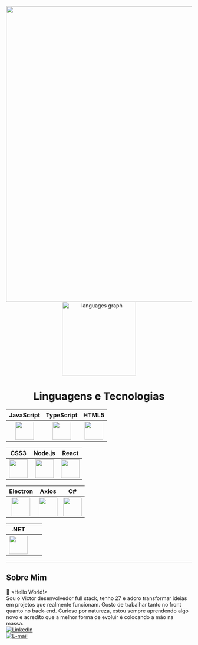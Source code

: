 <div align="center">
  <img src="https://t3.ftcdn.net/jpg/07/96/02/16/360_F_796021659_T0fEiTbS0k3iae6UdY8iBESVDBFoMqkH.jpg" heigth="800" width="800">
</div>

<div align="center">
  <img src="https://github-readme-stats.vercel.app/api/top-langs?username=victorguimaraesdev&locale=en&hide_title=false&layout=compact&card_width=400&langs_count=5&theme=merko&hide_border=false&cache_seconds=86400" height="200" alt="languages graph" />
</div>

<div align="center">
  <h1>Linguagens e Tecnologias</h1>
</div>

<div align="center">

                                                                                                                                      
| **JavaScript** | **TypeScript** | **HTML5** |
|----------------|----------------|------------|
| <img src="https://cdn.jsdelivr.net/gh/devicons/devicon/icons/javascript/javascript-original.svg" style="width:50px; height:50px; display: block; margin: 0 auto;"> | <img src="https://cdn.jsdelivr.net/gh/devicons/devicon/icons/typescript/typescript-original.svg" style="width:50px; height:50px; display: block; margin: 0 auto;"> | <img src="https://cdn.jsdelivr.net/gh/devicons/devicon/icons/html5/html5-original.svg" style="width:50px; height:50px; display: block; margin: 0 auto;"> |

| **CSS3** | **Node.js** | **React** |
|-----------|--------------|------------|
| <img src="https://cdn.jsdelivr.net/gh/devicons/devicon/icons/css3/css3-original.svg" style="width:50px; height:50px; display: block; margin: 0 auto;"> | <img src="https://cdn.jsdelivr.net/gh/devicons/devicon/icons/nodejs/nodejs-original.svg" style="width:50px; height:50px; display: block; margin: 0 auto;"> | <img src="https://cdn.jsdelivr.net/gh/devicons/devicon/icons/react/react-original.svg" style="width:50px; height:50px; display: block; margin: 0 auto;"> |

| **Electron** | **Axios** | **C#** |
|---------------|-----------|--------|
| <img src="https://cdn.jsdelivr.net/gh/devicons/devicon/icons/electron/electron-original.svg" style="width:50px; height:50px; display: block; margin: 0 auto;"> | <img src="https://icon.icepanel.io/Technology/svg/Azios.svg" style="width:50px; height:50px; display: block; margin: 0 auto;"> | <img src="https://cdn.jsdelivr.net/gh/devicons/devicon/icons/csharp/csharp-original.svg" style="width:50px; height:50px; display: block; margin: 0 auto;"> |

| **.NET** | | |
|-----------|--|--|
| <img src="https://upload.wikimedia.org/wikipedia/commons/thumb/7/7d/Microsoft_.NET_logo.svg/456px-Microsoft_.NET_logo.svg.png" style="width:50px; height:50px; display: block; margin: 0 auto;"> | | |






</div>



---

## Sobre Mim

👋 <Hello World!>
</br>
 Sou o Victor desenvolvedor full stack, tenho 27 e adoro
 transformar ideias em projetos que realmente funcionam.
 Gosto de trabalhar tanto no front quanto no back-end.
 Curioso por natureza, estou sempre aprendendo algo novo e
 acredito que a melhor forma de evoluir é colocando a mão
 na massa. 
 </br>
[![LinkedIn](https://img.shields.io/badge/LinkedIn-blue?logo=linkedin)](https://www.linkedin.com/in/victor-guimaraes-05b608275/?trk=opento_sprofile_goalscard)  
[![E-mail](https://img.shields.io/badge/E--mail-red?logo=gmail)](mailto:victorguimaraesmax@gmail.com)

